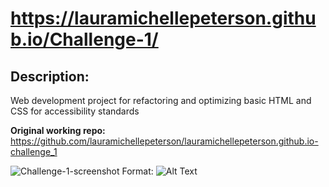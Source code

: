 # https://lauramichellepeterson.github.io/Challenge-1/

## Description:
Web development project for refactoring and optimizing basic HTML and CSS for accessibility standards

**Original working repo:**
https://github.com/lauramichellepeterson/lauramichellepeterson.github.io-challenge_1

![Challenge-1-screenshot](/images/Challenge-1-screenshot.png)
Format: ![Alt Text](url)